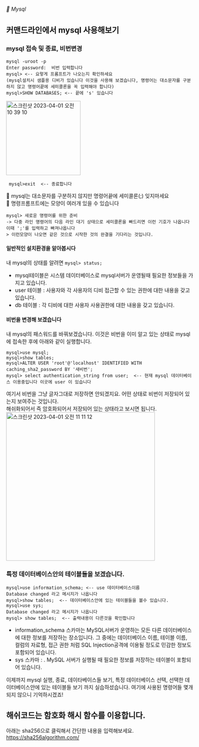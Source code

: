 ###### :cactus:  Mysql

## 커맨드라인에서 mysql 사용해보기
### mysql 접속 및 종료, 비번변경
``` 
mysql -uroot -p
Enter password:  비번 입력합니다 
mysql> <-- 요렇게 프롬프트가 나오는지 확인하세요  
(mysql설치시 샘플용 디비가 있습니다 이것을 사용해 보겠습니다, 명령어는 대소문자를 구분하지 않고 명령어끝에 세미콜론을 꼭 입력해야 합니다)
mysql>SHOW DATABASES; <-- 끝에 's' 있습니다  
```    
<img width="200" alt="스크린샷 2023-04-01 오전 10 39 10" src="https://user-images.githubusercontent.com/48478079/229259769-b92a8161-bcb9-469a-8feb-45efbcfad5d9.png">

```  mysql>exit  <-- 종료합니다  ```

👮 mysql는 대소문자를 구분하지 않지만 명령어끝에 세미콜론(;) 잊지마세요   
👮 명령프롬프트에는 모양이 여러개 있을 수 있습니다 
```  
mysql> 새로운 명령어를 위한 준비
-> 다중 라인 명령어의 다음 라인 대기 상태으로 세미콜론을 빠드리면 이런 기호가 나옵니다 이때 ';'를 입력하고 빠져나옵니다 
> 이런모양이 나오면 같은 것으로 시작한 것의 완결을 기다리는 것입니다. 
```   
#### 일반적인 설치환경을 알아봅시다   
내 mysql의 상태를 알려면  ``` mysql> status;  ```   


- mysql테이블은 시스템 데이터베이스로 mysql서버가 운영될때 필요한 정보들을 가지고 있습니다.
- user 테이블 : 사용자와 각 사용자의 디비 접근할 수 있는 권한에 대한 내용을 갖고 있습니다.   
- db 테이블 : 각 디비에 대한 사용자 사용권한에 대한 내용을 갖고 있습니다.


#### 비번을 변경해 보겠습니다 
내 mysql의 패스워드를 바꿔보겠습니다. 이것은 비번을 이미 알고 있는 상태로  mysql에 접속한 후에 아래와 같이 실행합니다. 

``` 
mysql>use mysql;
mysql>show tables;
mysql>ALTER USER 'root'@'localhost' IDENTIFIED WITH caching_sha2_password BY '새비번';
mysql> select authentication_string from user;  <-- 현재 mysql 데이터베이스 이용중입니다 이곳에 user 이 있습니다 
```  

여기서  비번을 그냥 글자그대로 저장하면 안되겠지요.  어떤 상태로 비번이 저장되어 있는지 보여주는 것입니다.  
해쉬화되어서 즉 암호화되어서 저장되어 있는 상태라고 보시면 됩니다.   
<img width="400" alt="스크린샷 2023-04-01 오전 11 11 12" src="https://user-images.githubusercontent.com/48478079/229260997-9d7f6915-95d8-4520-be68-fb7f24cd292b.png">    

### 특정 데이터베이스안의 테이블들을 보겠습니다.
```
mysql>use information_schema; <-- use 데이터베이스이름 
Database changed 라고 메시지가 나옵니다 
mysql>show tables;  <-- 데이터베이스안에 있는 테이블들을 볼수 있습니다. 
mysql>use sys;
Database changed 라고 메시지가 나옵니다 
mysql> show tables;  <-- 출력내용이 다른것을 확인합니다
``` 

- information_schema 스카마는  MySQL서버가 운영하는 모든 다른 데이터베이스에 대한 정보를 저장하는 장소입니다. 그 중에는 데이터베이스 이름, 테이블 이름, 컬럼의 자료형, 접근 권한 처럼 SQL Injection공격에 이용될 정도로 민감한 정보도 포함되어 있습니다.   
- sys 스카마 : . MySQL 서버가 실행될 때 필요한 정보를 저장하는 테이블이 포함되어 있습니다.


이제까지 mysql 실행, 종료, 데이타베이스들 보기, 특정 데이터베이스 선택, 선택한 데이터베이스안에 있는 테이블들 보기 까지 실습하셨습니다.
여기에 사용된 명령어들 몇개되지 않으니 기억하시겠죠! 

## 해쉬코드는 함호화 해시 함수를 이용합니다.
아래는 sha256으로 클릭해서 간단한 내용을 입력해보세요.  
https://sha256algorithm.com/
